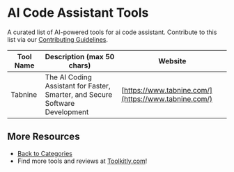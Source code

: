 # AI Code Assistant Tools

A curated list of AI-powered tools for ai code assistant. Contribute to this list via our [Contributing Guidelines](../CONTRIBUTING.md).

| Tool Name | Description (max 50 chars) | Website |
|-----------|----------------------------|---------|
| Tabnine | The AI Coding Assistant for Faster, Smarter, and Secure Software Development | [https://www.tabnine.com/](https://www.tabnine.com/) |

## More Resources
- [Back to Categories](../README.md)
- Find more tools and reviews at [Toolkitly.com](https://toolkitly.com)!
